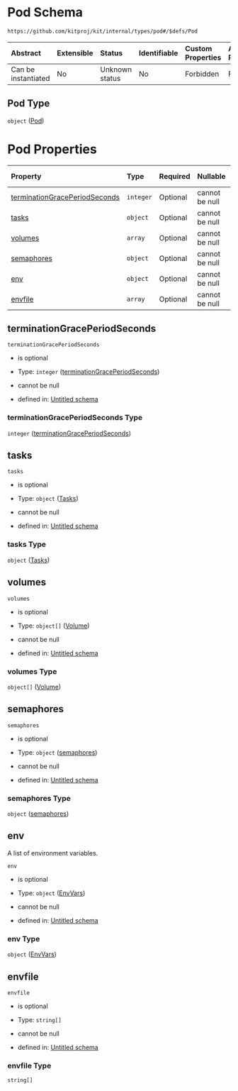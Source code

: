 # Pod Schema

```txt
https://github.com/kitproj/kit/internal/types/pod#/$defs/Pod
```



| Abstract            | Extensible | Status         | Identifiable | Custom Properties | Additional Properties | Access Restrictions | Defined In                                                            |
| :------------------ | :--------- | :------------- | :----------- | :---------------- | :-------------------- | :------------------ | :-------------------------------------------------------------------- |
| Can be instantiated | No         | Unknown status | No           | Forbidden         | Forbidden             | none                | [pod.schema.json\*](../../out/pod.schema.json "open original schema") |

## Pod Type

`object` ([Pod](pod-defs-pod.md))

# Pod Properties

| Property                                                        | Type      | Required | Nullable       | Defined by                                                                                                                                                                          |
| :-------------------------------------------------------------- | :-------- | :------- | :------------- | :---------------------------------------------------------------------------------------------------------------------------------------------------------------------------------- |
| [terminationGracePeriodSeconds](#terminationgraceperiodseconds) | `integer` | Optional | cannot be null | [Untitled schema](pod-defs-pod-properties-terminationgraceperiodseconds.md "https://github.com/kitproj/kit/internal/types/pod#/$defs/Pod/properties/terminationGracePeriodSeconds") |
| [tasks](#tasks)                                                 | `object`  | Optional | cannot be null | [Untitled schema](pod-defs-tasks.md "https://github.com/kitproj/kit/internal/types/pod#/$defs/Pod/properties/tasks")                                                                |
| [volumes](#volumes)                                             | `array`   | Optional | cannot be null | [Untitled schema](pod-defs-pod-properties-volumes.md "https://github.com/kitproj/kit/internal/types/pod#/$defs/Pod/properties/volumes")                                             |
| [semaphores](#semaphores)                                       | `object`  | Optional | cannot be null | [Untitled schema](pod-defs-pod-properties-semaphores.md "https://github.com/kitproj/kit/internal/types/pod#/$defs/Pod/properties/semaphores")                                       |
| [env](#env)                                                     | `object`  | Optional | cannot be null | [Untitled schema](pod-defs-envvars.md "https://github.com/kitproj/kit/internal/types/pod#/$defs/Pod/properties/env")                                                                |
| [envfile](#envfile)                                             | `array`   | Optional | cannot be null | [Untitled schema](pod-defs-envfile.md "https://github.com/kitproj/kit/internal/types/pod#/$defs/Pod/properties/envfile")                                                            |

## terminationGracePeriodSeconds



`terminationGracePeriodSeconds`

*   is optional

*   Type: `integer` ([terminationGracePeriodSeconds](pod-defs-pod-properties-terminationgraceperiodseconds.md))

*   cannot be null

*   defined in: [Untitled schema](pod-defs-pod-properties-terminationgraceperiodseconds.md "https://github.com/kitproj/kit/internal/types/pod#/$defs/Pod/properties/terminationGracePeriodSeconds")

### terminationGracePeriodSeconds Type

`integer` ([terminationGracePeriodSeconds](pod-defs-pod-properties-terminationgraceperiodseconds.md))

## tasks



`tasks`

*   is optional

*   Type: `object` ([Tasks](pod-defs-tasks.md))

*   cannot be null

*   defined in: [Untitled schema](pod-defs-tasks.md "https://github.com/kitproj/kit/internal/types/pod#/$defs/Pod/properties/tasks")

### tasks Type

`object` ([Tasks](pod-defs-tasks.md))

## volumes



`volumes`

*   is optional

*   Type: `object[]` ([Volume](pod-defs-volume.md))

*   cannot be null

*   defined in: [Untitled schema](pod-defs-pod-properties-volumes.md "https://github.com/kitproj/kit/internal/types/pod#/$defs/Pod/properties/volumes")

### volumes Type

`object[]` ([Volume](pod-defs-volume.md))

## semaphores



`semaphores`

*   is optional

*   Type: `object` ([semaphores](pod-defs-pod-properties-semaphores.md))

*   cannot be null

*   defined in: [Untitled schema](pod-defs-pod-properties-semaphores.md "https://github.com/kitproj/kit/internal/types/pod#/$defs/Pod/properties/semaphores")

### semaphores Type

`object` ([semaphores](pod-defs-pod-properties-semaphores.md))

## env

A list of environment variables.

`env`

*   is optional

*   Type: `object` ([EnvVars](pod-defs-envvars.md))

*   cannot be null

*   defined in: [Untitled schema](pod-defs-envvars.md "https://github.com/kitproj/kit/internal/types/pod#/$defs/Pod/properties/env")

### env Type

`object` ([EnvVars](pod-defs-envvars.md))

## envfile



`envfile`

*   is optional

*   Type: `string[]`

*   cannot be null

*   defined in: [Untitled schema](pod-defs-envfile.md "https://github.com/kitproj/kit/internal/types/pod#/$defs/Pod/properties/envfile")

### envfile Type

`string[]`
